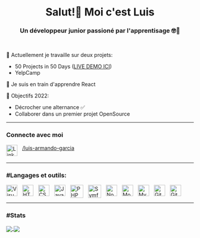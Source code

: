 <h1 align="center">Salut!👋 Moi c'est Luis</h1>
<h3 align="center">Un développeur junior passioné par l'apprentisage 🤓📖</h3>

<br>

🔭 Actuellement je travaille sur deux projets: 
    <ul>
      <li>50 Projects in 50 Days (<a href="https://luisgarcia96.github.io/50projects50days/">LIVE DEMO ICI</a>)</li>
      <li>YelpCamp</li>
    </ul>
    
<!-- 👀 I’m interested in ... -->
🌱 Je suis en train d'apprendre React
<!--💞️ I’m looking to collaborate on ...-->
🥅 Objectifs 2022:
<ul>
  <li>Décrocher une alternance ✅</li>
  <li>Collaborer dans un premier projet OpenSource</li>
</ul>


---
### Connecte avec moi
<a href="https://www.linkedin.com/in/luis-armando-garcia/">
  <img align="left" alt="LinkedIn" width="30px" src="https://cdn.jsdelivr.net/gh/devicons/devicon/icons/linkedin/linkedin-original.svg" style="padding-right:10px;"/>
  /luis-armando-garcia
</a>

<br>
<br>

---
### #Langages et outils:

<img align="left" alt="Visual Studio Code" width="30px" src="https://cdn.jsdelivr.net/gh/devicons/devicon/icons/vscode/vscode-original.svg" style="padding-right:10px;" />
<img align="left" alt="HTML5" width="30px" src="https://cdn.jsdelivr.net/gh/devicons/devicon/icons/html5/html5-original.svg" style="padding-right:10px;" />
<img align="left" alt="CSS3" width="30px" src="https://cdn.jsdelivr.net/gh/devicons/devicon/icons/css3/css3-original.svg" style="padding-right:10px;" />
<img align="left" alt="JavaScript" width="30px" src="https://cdn.jsdelivr.net/gh/devicons/devicon/icons/javascript/javascript-original.svg" style="padding-right:10px;" />
<img align="left" alt="PHP" width="35px" src="https://cdn.jsdelivr.net/gh/devicons/devicon/icons/php/php-plain.svg" style="padding-right:10px;" />
<img align="left" alt="Symfony" width="35px" src="https://symfony.com/logos/symfony_white_03.png" style="padding-right:10px;" />
<!-- <img align="left" alt="React" width="26px" src="https://cdn.jsdelivr.net/gh/devicons/devicon/icons/react/react-original.svg" style="padding-right:10px;" /> -->
<img align="left" alt="Node.js" width="30px" src="https://cdn.jsdelivr.net/gh/devicons/devicon/icons/nodejs/nodejs-original.svg" style="padding-right:10px;" />
<img align="left" alt="MongoDB" width="30px" src="https://cdn.jsdelivr.net/gh/devicons/devicon/icons/mongodb/mongodb-original.svg" style="padding-right:10px;" />
<img align="left" alt="MySQL" width="30px" src="https://cdn.jsdelivr.net/gh/devicons/devicon/icons/mysql/mysql-original.svg" style="padding-right:10px;" />
<img align="left" alt="Git" width="30px" src="https://cdn.jsdelivr.net/gh/devicons/devicon/icons/git/git-original.svg" style="padding-right:10px;" />
<img align="left" alt="GitHub" width="30px" src="https://github.githubassets.com/images/modules/logos_page/GitHub-Mark.png" style="padding-right:10px;" />

<br>
<br>

---
### #Stats
<a href="https://github.com/anuraghazra/github-readme-stats">
  <img align="center" src="https://github-readme-stats.vercel.app/api?username=luisgarcia96&show_icons=true&theme=tokyonight" />
</a>
<a href="https://github.com/anuraghazra/github-readme-stats">
  <img align="center" src="https://github-readme-stats.vercel.app/api/top-langs/?username=luisgarcia96&layout=compact&theme=tokyonight" />
</a>

